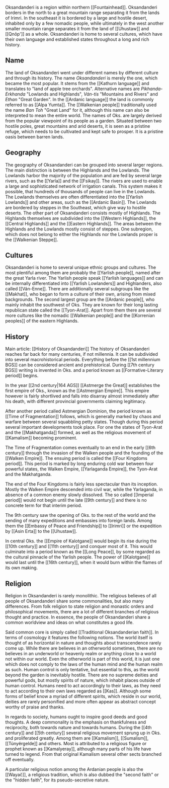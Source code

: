 Oksandanderi is a region within northern [[Fountainhead]]. Oksandanderi borders in the north to a great mountain range separating it from the lands of Irimri. In the southeast it is bordered by a large and hostile desert, inhabited only by a few nomadic people, while ultimately in the west another smaller mountain range separates it from the land of [[Uhustaw]] and [[Qnōp']] as a whole. Oksandanderi is home to several cultures, which have their own language and established states throughout a long and rich history.  

## Name
The land of Oksandanderi went under different names by different culture and through its history. The name *Oksandanderi* is merely the one, which became the most popular. It stems from the [[Kathurn language]] and translates to "land of apple tree orchards". Alternative names are *Pikhanda-Erkhanda* "Lowlands and Highlands", *Ván-tis* "Mountains and Rivers" and *Ethan* "Great Garden". In the [[Ardanic language]] the land is commonly referred to as [[Alpa Yumta]]. The [[Walkenian people]] traditionally used the name *Ban Toh* "Great Land" for it, although this name can also be interpreted to mean the entire world. 
The names of Oks. are largely derived from the popular viewpoint of its people as a garden. Situated between two hostile poles, great mountains and arid deserts, it is seen as a pristine refuge, which needs to be cultivated and kept safe to prosper. It is a pristine oasis between barren lands. 
## Geography 
The geography of Oksandanderi can be grouped into several larger regions. The main distinction is between the Highlands and the Lowlands. The Lowlands harbor the majority of the population and are fed by several large rivers, such as the [[Yarla]] and the [[Fsikay]]. The rivers are used to enable a large and sophisticated network of irrigation canals. This system makes it possible, that hundreds of thousands of people can live in the Lowlands. The Lowlands themselves are often differentiated into the [[Yarlish Lowlands]] and other areas, such as the [[Ardanic Basin]]. The Lowlands are bordered by steppes in the Southeast, which give way to hostile deserts. The other part of Oksandanderi consists mostly of Highlands. The Highlands themselves are subdivided into the [[Western Highlands]], the [[Central Highlands]] and the [[Eastern Highlands]]. The areas between the Highlands and the Lowlands mostly consist of steppes. One subregion, which does not belong to either the Highlands nor the Lowlands proper is the [[Walkenian Steppe]].
## Cultures 
Oksandanderi is home to several unique ethnic groups and cultures. The most plentiful among them are probably the [[Yarlish people]], named after the great Yarla river. The Yarlish people speak [[Yarlish languages]] and can be internally differentiated into [[Yarlish Lowlanders]] and Highlanders, also called [[Ván-Enne]]. There are additionally several subgroups like the [[Makhat]], who began to form a culture of their own, arising from mixed backgrounds. 
The second largest group are the [[Ardanic people]], who mainly inhabit the southwest of Oks. They are known for their long lasting republican state called the [[Tyon-Arat]]. Apart from them there are several more cultures like the nomadic [[Walkenian people]] and the [[Korrenian peoples]] of the eastern Highlands. 
## History
Main article: [[History of Oksandanderi]]
The history of Oksandanderi reaches far back for many centuries, if not millennia. It can be subdivided into several macrohistorical periods. 
Everything before the [[1st millennium BGS]] can be considered ancient and prehistorical. During [[7th century BGS]] writing is invented in Oks. and a period known as [[Formative-Literary period]] begins. 

In the year [[2nd century|164 AGS]] [[Astmerge the Great]] establishes the first empire of Oks., known as the [[Astmergian Empire]]. This empire however is fairly shortlived and falls into disarray almost immediately after his death, with different provincial governments claiming legitimacy. 

After another period called Astmergian Dominion, the period known as [[Time of Fragmentation]] follows, which is generally marked by chaos and warfare between several squabbling petty states. Though during this period several important developments took place. For one the states of Tyon-Arat and the [[Makhatganda]] formed, as well as the religious movement of [[Kamalism]] becoming prominent. 

The Time of Fragmentation comes eventually to an end in the early [[6th century]] through the invasion of the Walken people and the founding of the [[Walken Empire]]. The ensuing period is called the [[Four Kingdoms period]]. This period is marked by long enduring cold war between four powerful states, the Walken Empire, [[Yarlaganda Empire]], the Tyon-Arat and the Makhatganda. 

The end of the Four Kingdoms is fairly less spectacular than its inception. Mostly the Walken Empire descended into civil war, while the Yarlaganda, in absence of a common enemy slowly dissolved. The so called [[Imperial period]] would not begin until the late [[9th century]] and there is no concrete term for that interim period. 

The 9th century saw the opening of Oks. to the rest of the world and the sending of many expeditions and embassies into foreign lands. Among them the [[Embassy of Peace and Friendship]] to [[Irimri]] or the expedition by [[Asin Erta]] to the [[Uhustaw]].

In central Oks. the [[Empire of Kalotgane]] would begin its rise during the [[10th century]] and [[11th century]] and conquer most of it. This would culminate into a period known as the [[Long Peace]], by some regarded as the cultural pinnacle of the Yarlish people. The power of [[Kalotgane]] would last until the [[16th century]], when it would burn within the flames of its own making. 
## Religion 
Religion in Oksandanderi is rarely monolithic. The religious believes of all people of Oksandanderi share some commonalities, but also many differences. From folk religion to state religion and monastic orders and philosophical movements, there are a lot of different branches of religious thought and practice. In essence, the people of Oksandanderi share a common worldview and ideas on what constitutes a good life. 

Said common core is simply called [[Traditional Oksandanderian faith]]. In terms of cosmology it features the following notions. The world itself is thought of as horizontal in nature and thoughts about transcendence rarely come up. While there are believes in an otherworld sometimes, there are no believes in an underworld or heavenly realm or anything close to a world not within our world. Even the otherworld is part of this world, it is just one which does not comply to the laws of the human mind and the human realm as such. Human control is only tentative, but essential to this, as the world beyond the garden is inevitably hostile. There are no supreme deities and powerful gods, but mostly spirits of nature, which inhabit places outside of human control. Humans need to act accordingly to their laws, as they need to act according to their own laws regarded as [[Kas]]. Although some forms of belief know a myriad of different spirits, which reside in our world, deities are rarely personified and more often appear as abstract concept worthy of praise and thanks.

In regards to society, humans ought to inspire good deeds and good thoughts. A deep commonality is the emphasis on thankfulness and reciprocity, both towards nature and towards humans. During the [[4th century]] and [[5th century]] several religious movement sprung up in Oks. and proliferated greatly. Among them are [[Kamalism]], [[Sumalism]], [[Túnyërgelde]] and others. Most is attributed to a religious figure or prophet known as [[Kamalyeray]], although many parts of his life have turned to legend. From that original Kamalism several other sects branched off eventually. 

A particular religious notion among the Ardanian people is also the [[Wayač]], a religious tradition, which is also dubbed the "second faith" or the "hidden faith", for its pseudo-secretive nature. 